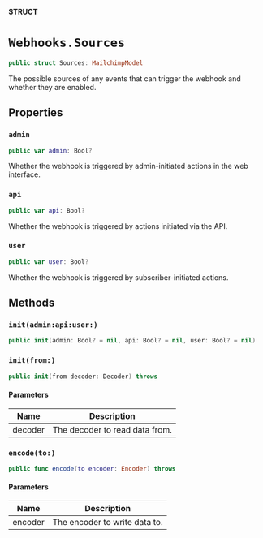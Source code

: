 **STRUCT**

# `Webhooks.Sources`

```swift
public struct Sources: MailchimpModel
```

The possible sources of any events that can trigger the webhook and whether they are enabled.

## Properties
### `admin`

```swift
public var admin: Bool?
```

Whether the webhook is triggered by admin-initiated actions in the web interface.

### `api`

```swift
public var api: Bool?
```

Whether the webhook is triggered by actions initiated via the API.

### `user`

```swift
public var user: Bool?
```

Whether the webhook is triggered by subscriber-initiated actions.

## Methods
### `init(admin:api:user:)`

```swift
public init(admin: Bool? = nil, api: Bool? = nil, user: Bool? = nil)
```

### `init(from:)`

```swift
public init(from decoder: Decoder) throws
```

#### Parameters

| Name | Description |
| ---- | ----------- |
| decoder | The decoder to read data from. |

### `encode(to:)`

```swift
public func encode(to encoder: Encoder) throws
```

#### Parameters

| Name | Description |
| ---- | ----------- |
| encoder | The encoder to write data to. |